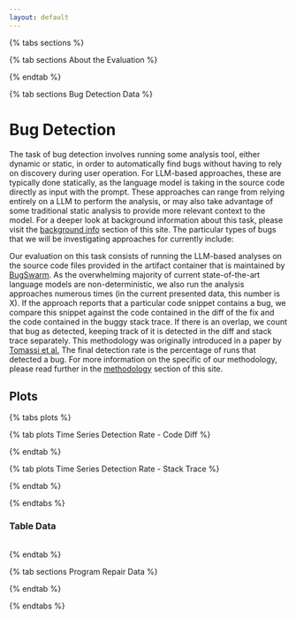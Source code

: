 ```yaml
---
layout: default
---
```


{% tabs sections %}

{% tab sections About the Evaluation %}

{% endtab %}

{% tab sections Bug Detection Data %}

# Bug Detection

The task of bug detection involves running some analysis tool, either dynamic
or static, in order to automatically find bugs without having to rely on discovery
during user operation. For LLM-based approaches, these are typically done statically,
as the language model is taking in the source code directly as input with
the prompt. These approaches can range from relying entirely on a LLM to perform
the analysis, or may also take advantage of some traditional static analysis
to provide more relevant context to the model. For a deeper look at
background information about this task, please visit the
[background info]("/assets/pages/background.html") section of this site. The
particular types of bugs that we will be investigating approaches for currently
include:

<!--
* Null Pointer De-reference: When an attempt to access a pointer or object reference to a null value is made, e.g., Null Pointer Exceptions (NPE) in Java.
-->

Our evaluation on this task consists of running the LLM-based analyses on the
source code files provided in the artifact container that is maintained by
[BugSwarm](https://www.bugswarm.org). As the overwhelming majority of current
state-of-the-art language models are non-deterministic, we also run the analysis
approaches numerous times (in the current presented data, this number is X).
If the approach reports that a particular code snippet contains a bug, we
compare this snippet against the code contained in the diff of the fix and
the code contained in the buggy stack trace. If there is an overlap, we count
that bug as detected, keeping track of it is detected in the diff and stack
trace separately. This methodology was originally introduced in a paper by
[Tomassi et al.](https://web.cs.ucdavis.edu/~rubio/includes/ase21.pdf) The
final detection rate is the percentage of runs that detected a bug. For more
information on the specific of our methodology, please read further in the
[methodology]("/assets/pages/methodology.html") section of this site.

## Plots

{% tabs plots %}

{% tab plots Time Series Detection Rate - Code Diff %}

<html> 
  <head> 
    <script> 
    $(function(){
      $("#includedContentDiff").load("/assets/html/test_diff_timeline.html"); 
    });
    </script> 
  </head> 

  <body> 
     <div id="includedContentDiff"></div>
  </body> 
</html>


{% endtab %}

{% tab plots Time Series Detection Rate - Stack Trace %}

<html> 
  <head> 
    <script> 
    $(function(){
      $("#includedContentTrace").load("/assets/html/test_trace_timeline.html"); 
    });
    </script> 
  </head> 

  <body> 
     <div id="includedContentTrace"></div>
  </body> 
</html>

{% endtab %}

{% endtabs %}

### Table Data 

<table id="detectiontable" class="display"></table>

{% endtab %}

{% tab sections Program Repair Data %}

{% endtab %}

{% endtabs %}

